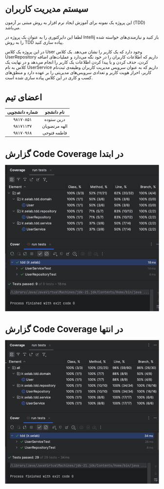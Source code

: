 # سیستم مدیریت کاربران

این پروژه یک نمونه برای آموزش ایجاد نرم افزار به روش مبتنی بر آزمون (TDD) می‌باشد.

لطفا این دایرکتوری را به عنوان یک پروژه در Intellij باز کنید و نیازمندی‌های خواسته شده را به روش TDD پیاده سازی کنید.

در این پروژه یک کلاس User وجود دارد که یک کاربر را نشان می‌دهد. یک کلاس UserRepository داریم که اطلاعات کاربران را در خود نگه می‌دارد و عملیات‌های اضافه کردن، حذف کردن و یا پیدا کردن اطلاعات یک کاربر را انجام می‌دهد و در نهایت یک کلاس به نام UserService داریم که به عنوان سرویس مدیریت کاربران وظیفه‌ی ثبت‌نام کاربر، احراز هویت کاربر و تعدادی سرویس‌های مدیریتی را بر عهده دارد و منطق‌های کسب و کاری در این کلاس پیاده سازی شده است.

# اعضای تیم
| شماره دانشجویی | نام دانشجو |
|:-:|:-:|
| ۹۸۱۷۰۸۵۱ | درین ستوده |
| ۹۸۱۷۱۱۳۷ | الهه مرتضویان |
| ۹۸۱۷۰۹۶۸ | فاطمه فتوحی |

# گزارش Code Coverage در ابتدا
![coverage before](<images/Screenshot 1403-08-18 at 12.14.08.png>)

# گزارش Code Coverage در انتها
![coverage before](<images/Screenshot 1403-08-18 at 12.15.11.png>)
